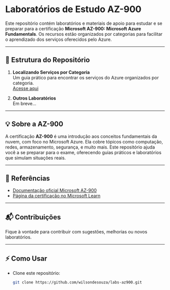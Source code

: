 # Laboratórios de Estudo AZ-900

Este repositório contém laboratórios e materiais de apoio para estudar e se preparar para a certificação **Microsoft AZ-900: Microsoft Azure Fundamentals**. Os recursos estão organizados por categorias para facilitar o aprendizado dos serviços oferecidos pelo Azure.

---

## 📁 Estrutura do Repositório

1. **Localizando Serviços por Categoria**  
   Um guia prático para encontrar os serviços do Azure organizados por categoria.  
   [Acesse aqui](./Localizando_Servicos_por_Categoria)

2. **Outros Laboratórios**  
   Em breve...

---

## 💡 Sobre a AZ-900

A certificação **AZ-900** é uma introdução aos conceitos fundamentais da nuvem, com foco no Microsoft Azure. Ela cobre tópicos como computação, redes, armazenamento, segurança, e muito mais. Este repositório ajuda você a se preparar para o exame, oferecendo guias práticos e laboratórios que simulam situações reais.

---

## 🔗 Referências

- [Documentação oficial Microsoft AZ-900](https://learn.microsoft.com/en-us/certifications/exams/az-900/)
- [Página da certificação no Microsoft Learn](https://learn.microsoft.com/en-us/certifications/azure-fundamentals/)

---

## 📬 Contribuições

Fique à vontade para contribuir com sugestões, melhorias ou novos laboratórios.

---

## ⚡ Como Usar

- Clone este repositório:
  ```bash
  git clone https://github.com/wilsondesouza/labs-az900.git
